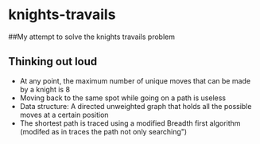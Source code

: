 # knights-travails

##My attempt to solve the knights travails problem

## Thinking out loud

* At any point, the maximum number of unique moves that can be made by a knight is 8
* Moving back to the same spot while going on a path is useless
* Data structure: A directed unweighted graph that holds all the possible moves at a certain position
* The shortest path is traced using a modified Breadth first algorithm (modifed as in traces the path not only searching")